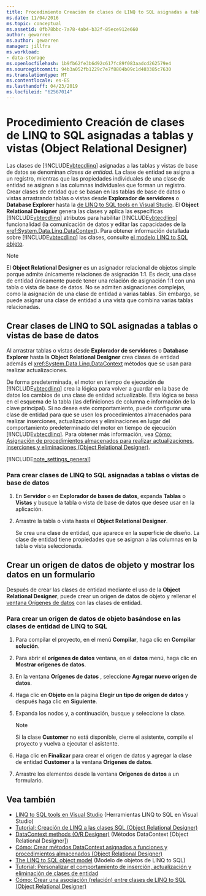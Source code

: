 ```yaml
---
title: Procedimiento Creación de clases de LINQ to SQL asignadas a tablas y vistas (Object Relational Designer)
ms.date: 11/04/2016
ms.topic: conceptual
ms.assetid: 0fb78bbc-7a78-4ab4-b32f-85ece912e660
author: gewarren
ms.author: gewarren
manager: jillfra
ms.workload:
- data-storage
ms.openlocfilehash: 1b9fb62fe3b6d92c617fc89f083aadcd262579e4
ms.sourcegitcommit: 94b3a052fb1229c7e7f8804b09c1d403385c7630
ms.translationtype: MT
ms.contentlocale: es-ES
ms.lasthandoff: 04/23/2019
ms.locfileid: "62567014"
---
```

# <a name="how-to-create-linq-to-sql-classes-mapped-to-tables-and-views-or-designer"></a>Procedimiento Creación de clases de LINQ to SQL asignadas a tablas y vistas (Object Relational Designer)

Las clases de [!INCLUDE[vbtecdlinq](../data-tools/includes/vbtecdlinq_md.md)] asignadas a las tablas y vistas de base de datos se denominan *clases de entidad*. La clase de entidad se asigna a un registro, mientras que las propiedades individuales de una clase de entidad se asignan a las columnas individuales que forman un registro. Crear clases de entidad que se basan en las tablas de base de datos o vistas arrastrando tablas o vistas desde **Explorador de servidores** o **Database Explorer** hasta la [de LINQ to SQL tools en Visual Studio](../data-tools/linq-to-sql-tools-in-visual-studio2.md). El **Object Relational Designer** genera las clases y aplica las específicas [!INCLUDE[vbtecdlinq](../data-tools/includes/vbtecdlinq_md.md)] atributos para habilitar [!INCLUDE[vbtecdlinq](../data-tools/includes/vbtecdlinq_md.md)] funcionalidad (la comunicación de datos y editar las capacidades de la <xref:System.Data.Linq.DataContext>). Para obtener información detallada sobre [!INCLUDE[vbtecdlinq](../data-tools/includes/vbtecdlinq_md.md)] las clases, consulte [el modelo LINQ to SQL objeto](/dotnet/framework/data/adonet/sql/linq/the-linq-to-sql-object-model).

> [!NOTE]
> El **Object Relational Designer** es un asignador relacional de objetos simple porque admite únicamente relaciones de asignación 1:1. Es decir, una clase de entidad únicamente puede tener una relación de asignación 1:1 con una tabla o vista de base de datos. No se admiten asignaciones complejas, como la asignación de una clase de entidad a varias tablas. Sin embargo, se puede asignar una clase de entidad a una vista que combina varias tablas relacionadas.

## <a name="create-linq-to-sql-classes-that-are-mapped-to-database-tables-or-views"></a>Crear clases de LINQ to SQL asignadas a tablas o vistas de base de datos

Al arrastrar tablas o vistas desde **Explorador de servidores** o **Database Explorer** hasta la **Object Relational Designer** crea clases de entidad además el <xref:System.Data.Linq.DataContext> métodos que se usan para realizar actualizaciones.

De forma predeterminada, el motor en tiempo de ejecución de [!INCLUDE[vbtecdlinq](../data-tools/includes/vbtecdlinq_md.md)] crea la lógica para volver a guardar en la base de datos los cambios de una clase de entidad actualizable. Esta lógica se basa en el esquema de la tabla (las definiciones de columna e información de la clave principal). Si no desea este comportamiento, puede configurar una clase de entidad para que se usen los procedimientos almacenados para realizar inserciones, actualizaciones y eliminaciones en lugar del comportamiento predeterminado del motor en tiempo de ejecución [!INCLUDE[vbtecdlinq](../data-tools/includes/vbtecdlinq_md.md)]. Para obtener más información, vea [Cómo: Asignación de procedimientos almacenados para realizar actualizaciones, inserciones y eliminaciones (Object Relational Designer)](../data-tools/how-to-assign-stored-procedures-to-perform-updates-inserts-and-deletes-o-r-designer.md).

[!INCLUDE[note_settings_general](../data-tools/includes/note_settings_general_md.md)]

### <a name="to-create-linq-to-sql-classes-that-are-mapped-to-database-tables-or-views"></a>Para crear clases de LINQ to SQL asignadas a tablas o vistas de base de datos

1. En **Servidor** o en **Explorador de bases de datos**, expanda **Tablas** o **Vistas** y busque la tabla o vista de base de datos que desee usar en la aplicación.

2. Arrastre la tabla o vista hasta el **Object Relational Designer**.

     Se crea una clase de entidad, que aparece en la superficie de diseño. La clase de entidad tiene propiedades que se asignan a las columnas en la tabla o vista seleccionada.

## <a name="create-an-object-data-source-and-display-the-data-on-a-form"></a>Crear un origen de datos de objeto y mostrar los datos en un formulario

Después de crear las clases de entidad mediante el uso de la **Object Relational Designer**, puede crear un origen de datos de objeto y rellenar el [ventana Orígenes de datos](add-new-data-sources.md#data-sources-window) con las clases de entidad.

### <a name="to-create-an-object-data-source-based-on-linq-to-sql-entity-classes"></a>Para crear un origen de datos de objeto basándose en las clases de entidad de LINQ to SQL

1. Para compilar el proyecto, en el menú **Compilar**, haga clic en **Compilar solución**.

2. Para abrir el **orígenes de datos** ventana, en el **datos** menú, haga clic en **Mostrar orígenes de datos**.

3. En la ventana **Orígenes de datos** , seleccione **Agregar nuevo origen de datos**.

4. Haga clic en **Objeto** en la página **Elegir un tipo de origen de datos** y después haga clic en **Siguiente**.

5. Expanda los nodos y, a continuación, busque y seleccione la clase.

    > [!NOTE]
    > Si la clase **Customer** no está disponible, cierre el asistente, compile el proyecto y vuelva a ejecutar el asistente.

6. Haga clic en **Finalizar** para crear el origen de datos y agregar la clase de entidad **Customer** a la ventana **Orígenes de datos**.

7. Arrastre los elementos desde la ventana **Orígenes de datos** a un formulario.

## <a name="see-also"></a>Vea también

- [LINQ to SQL tools en Visual Studio](../data-tools/linq-to-sql-tools-in-visual-studio2.md) (Herramientas LINQ to SQL en Visual Studio)
- [Tutorial: Creación de LINQ a las clases SQL (Object Relational Designer)](how-to-create-linq-to-sql-classes-mapped-to-tables-and-views-o-r-designer.md)
- [DataContext methods (O/R Designer)](../data-tools/datacontext-methods-o-r-designer.md) (Métodos DataContext [Object Relational Designer])
- [Cómo: Crear métodos DataContext asignados a funciones y procedimientos almacenados (Object Relational Designer)](../data-tools/how-to-create-datacontext-methods-mapped-to-stored-procedures-and-functions-o-r-designer.md)
- [The LINQ to SQL object model](/dotnet/framework/data/adonet/sql/linq/the-linq-to-sql-object-model) (Modelo de objetos de LINQ to SQL)
- [Tutorial: Personalizar el comportamiento de inserción, actualización y eliminación de clases de entidad](../data-tools/walkthrough-customizing-the-insert-update-and-delete-behavior-of-entity-classes.md)
- [Cómo: Crear una asociación (relación) entre clases de LINQ to SQL (Object Relational Designer)](../data-tools/how-to-create-an-association-relationship-between-linq-to-sql-classes-o-r-designer.md)